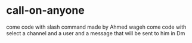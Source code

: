 # call-on-anyone
come code with slash command made by Ahmed wageh
 come code with select a channel and a user and a message that will be sent to him in Dm
